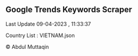 

## Google Trends Keywords Scraper 
 
Last Update 09-04-2023 , 11:33:37

Country List :
VIETNAM.json



© Abdul Muttaqin 
